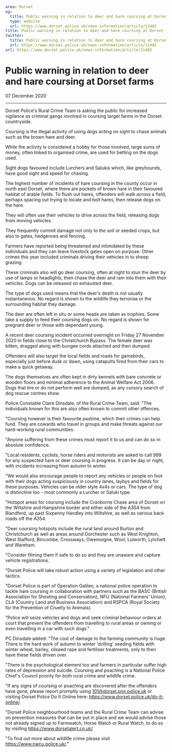 ```yaml
area: Dorset
og:
  title: Public warning in relation to deer and hare coursing at Dorset farms
  type: website
  url: https://www.dorset.police.uk/news-information/article/11402
title: Public warning in relation to deer and hare coursing at Dorset farms |
twitter:
  title: Public warning in relation to deer and hare coursing at Dorset farms
  url: https://www.dorset.police.uk/news-information/article/11402
url: https://www.dorset.police.uk/news-information/article/11402
```

# Public warning in relation to deer and hare coursing at Dorset farms

07 December 2020

* * *

Dorset Police's Rural Crime Team is asking the public for increased vigilance as criminal gangs involved in coursing target farms in the Dorset countryside.

Coursing is the illegal activity of using dogs acting on sight to chase animals such as the brown hare and deer.

While the activity is considered a hobby for those involved, large sums of money, often linked to organised crime, are used for betting on the dogs used.

Sight dogs favoured include Lurchers and Salukis which, like greyhounds, have good sight and speed for chasing.

The highest number of incidents of hare coursing in the county occur in north east Dorset, where there are pockets of brown hare in their favoured habitat of arable fields. To flush out hares, offenders will walk across a field, perhaps spacing out trying to locate and bolt hares, then release dogs on the hare.

They will often use their vehicles to drive across the field, releasing dogs from moving vehicles.

They frequently commit damage not only to the soil or seeded crops, but also to gates, hedgerows and fencing.

Farmers have reported being threatened and intimidated by these individuals and they can leave livestock gates open on purpose. Other crimes this year included criminals driving their vehicles in to sheep grazing.

These criminals also will go deer coursing, often at night to stun the deer by use of lamps or headlights, then chase the deer and ram into them with their vehicles. Dogs can be released on exhausted deer.

The type of dogs used means that the deer's death is not usually instantaneous. No regard is shown to the wildlife they terrorise or the surrounding habitat they damage.

The deer are often left in situ or some heads are taken as trophies. Some take a supply to feed their coursing dogs on. No regard is shown for pregnant deer or those with dependant young.

A recent deer coursing incident occurred overnight on Friday 27 November 2020 in fields close to the Christchurch Bypass. The female deer was bitten, dragged along with bungee cords attached and then dumped.

Offenders will also target the local fields and roads for gamebirds, especially just before dusk or dawn, using catapults fired from their cars to make a quick getaway.

The dogs themselves are often kept in dirty kennels with bare concrete or wooden floors and minimal adherence to the Animal Welfare Act 2006. Dogs that tire or do not perform well are dumped, as any cursory search of dog rescue centres show.

Police Constable Claire Dinsdale, of the Rural Crime Team, said: "The individuals known for this are also often known to commit other offences.

"Coursing however is their favourite pastime, which their crimes can help fund. They are cowards who travel in groups and make threats against our hard-working rural communities.

"Anyone suffering from these crimes must report it to us and can do so in absolute confidence.

"Local residents, cyclists, horse riders and motorists are asked to call 999 for any suspected hare or deer coursing in progress. It can be day or night, with incidents increasing from autumn to winter.

"We would also encourage people to report any vehicles or people on foot with their dogs acting suspiciously in country lanes, laybys and fields for these purposes. Vehicles can be older style 4x4s or cars. The type of dog is distinctive too - most commonly a Lurcher or Saluki type.

"Hotspot areas for coursing include the Cranborne Chase area of Dorset on the Wiltshire and Hampshire border and either side of the A354 from Blandford, up past Sixpenny Handley into Wiltshire, as well as various back roads off the A354.

"Deer coursing hotspots include the rural land around Burton and Christchurch as well as areas around Dorchester such as West Knighton, West Stafford, Bincombe, Crossways, Owemoigne, Wool, Lulworth, Lytchett and Wareham.

"Consider filming them if safe to do so and they are unaware and capture vehicle registrations.

"Dorset Police will take robust action using a variety of legislation and other tactics.

"Dorset Police is part of Operation Galileo, a national police operation to tackle hare coursing in collaboration with partners such as the BASC (British Association for Shooting and Conservation), NFU (National Farmers' Union), CLA (Country Land and Business Association) and RSPCA (Royal Society for the Prevention of Cruelty to Animals).

"Police will seize vehicles and dogs and seek criminal behaviour orders at court that prevent the offenders from travelling to rural areas or owning or even travelling in a car with such dogs."

PC Dinsdale added: "The cost of damage to the farming community is huge. There is the hard work of autumn to winter 'drilling' seeding fields with winter wheat, barley, oilseed rape and fertiliser treatments, only to then have these fields driven over.

"There is the psychological element too and farmers in particular suffer high rates of depression and suicide. Coursing and poaching is a National Police Chief's Council priority for both rural crime and wildlife crime.

"If any signs of coursing or poaching are discovered after the offenders have gone, please report promptly using 101@dorset.pnn.police.uk or visiting Dorset Police Do It Online here: https://www.dorset.police.uk/do-it-online/.

"Dorset Police neighbourhood teams and the Rural Crime Team can advise on prevention measures that can be put in place and we would advise those not already signed up to Farmwatch, Horse Watch or Rural Watch, to do so by visiting https://www.dorsetalert.co.uk/

"To find out more about wildlife crime please visit https://www.nwcu.police.uk/."
